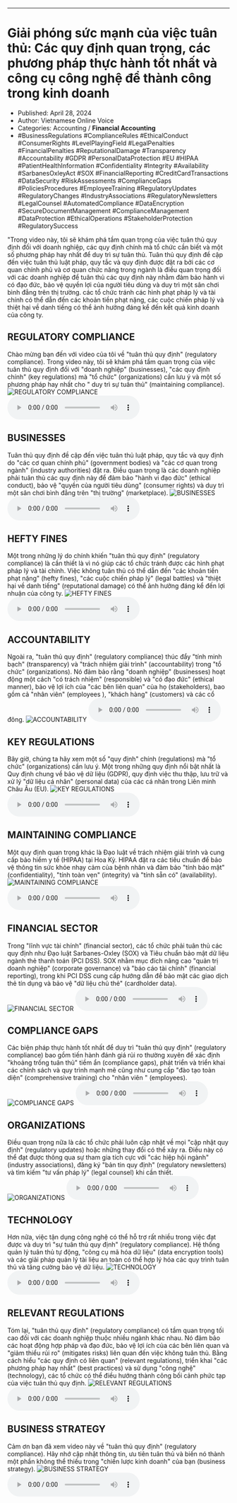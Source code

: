 
---

# Giải phóng sức mạnh của việc tuân thủ: Các quy định quan trọng, các phương pháp thực hành tốt nhất và công cụ công nghệ để thành công trong kinh doanh

- Published: April 28, 2024
- Author: Vietnamese Online Voice
- Categories: Accounting / **Financial Accounting**
- #BusinessRegulations #ComplianceRules #EthicalConduct #ConsumerRights #LevelPlayingField #LegalPenalties #FinancialPenalties #ReputationalDamage #Transparency #Accountability #GDPR #PersonalDataProtection #EU #HIPAA #PatientHealthInformation #Confidentiality #Integrity #Availability #SarbanesOxleyAct #SOX #FinancialReporting #CreditCardTransactions #DataSecurity #RiskAssessments #ComplianceGaps #PoliciesProcedures #EmployeeTraining #RegulatoryUpdates #RegulatoryChanges #IndustryAssociations #RegulatoryNewsletters #LegalCounsel #AutomatedCompliance #DataEncryption #SecureDocumentManagement #ComplianceManagement #DataProtection #EthicalOperations #StakeholderProtection #RegulatorySuccess

"Trong video này, tôi sẽ khám phá tầm quan trọng của việc tuân thủ quy định đối với doanh nghiệp, các quy định chính mà tổ chức cần biết và một số phương pháp hay nhất để duy trì sự tuân thủ. Tuân thủ quy định đề cập đến việc tuân thủ luật pháp, quy tắc và quy định được đặt ra bởi các cơ quan chính phủ và cơ quan chức năng trong ngành là điều quan trọng đối với các doanh nghiệp để tuân thủ các quy định này nhằm đảm bảo hành vi có đạo đức, bảo vệ quyền lợi của người tiêu dùng và duy trì một sân chơi bình đẳng trên thị trường. các tổ chức tránh các hình phạt pháp lý và tài chính có thể dẫn đến các khoản tiền phạt nặng, các cuộc chiến pháp lý và thiệt hại về danh tiếng có thể ảnh hưởng đáng kể đến kết quả kinh doanh của công ty.


## REGULATORY COMPLIANCE

Chào mừng bạn đến với video của tôi về "tuân thủ quy định" (regulatory compliance). Trong video này, tôi sẽ khám phá tầm quan trọng của việc tuân thủ quy định đối với "doanh nghiệp" (businesses), "các quy định chính" (key regulations) mà "tổ chức" (organizations) cần lưu ý và một số phương pháp hay nhất cho " duy trì sự tuân thủ" (maintaining compliance).
![REGULATORY COMPLIANCE](https://http-archiver-apis-production-80.schnworks.com/storage/images/transitions/2024-04-28/transition-16795517752-Montserrat-Bold-004895.jpg)
<audio controls>
    <source src="https://http-archiver-apis-production-80.schnworks.com/storage/storage/audio/file-18968646306.mp3" type="audio/mpeg">
</audio>



## BUSINESSES

Tuân thủ quy định đề cập đến việc tuân thủ luật pháp, quy tắc và quy định do "các cơ quan chính phủ" (government bodies) và "các cơ quan trong ngành" (industry authorities) đặt ra. Điều quan trọng là các doanh nghiệp phải tuân thủ các quy định này để đảm bảo "hành vi đạo đức" (ethical conduct), bảo vệ "quyền của người tiêu dùng" (consumer rights) và duy trì một sân chơi bình đẳng trên "thị trường" (marketplace).
![BUSINESSES](https://http-archiver-apis-production-80.schnworks.com/storage/images/transitions/2024-04-28/transition--9779660057-Montserrat-Thin-673AB7.jpg)
<audio controls>
    <source src="https://http-archiver-apis-production-80.schnworks.com/storage/storage/audio/file-511101676.mp3" type="audio/mpeg">
</audio>



## HEFTY FINES

Một trong những lý do chính khiến "tuân thủ quy định" (regulatory compliance) là cần thiết là vì nó giúp các tổ chức tránh được các hình phạt pháp lý và tài chính. Việc không tuân thủ có thể dẫn đến "các khoản tiền phạt nặng" (hefty fines), "các cuộc chiến pháp lý" (legal battles) và "thiệt hại về danh tiếng" (reputational damage) có thể ảnh hưởng đáng kể đến lợi nhuận của công ty.
![HEFTY FINES](https://http-archiver-apis-production-80.schnworks.com/storage/images/transitions/2024-04-28/transition--18041514038-Montserrat-SemiBold-4A148C.jpg)
<audio controls>
    <source src="https://http-archiver-apis-production-80.schnworks.com/storage/storage/audio/file-10378889652.mp3" type="audio/mpeg">
</audio>



## ACCOUNTABILITY

Ngoài ra, "tuân thủ quy định" (regulatory compliance) thúc đẩy "tính minh bạch" (transparency) và "trách nhiệm giải trình" (accountability) trong "tổ chức" (organizations). Nó đảm bảo rằng "doanh nghiệp" (businesses) hoạt động một cách "có trách nhiệm" (responsible) và "có đạo đức" (ethical manner), bảo vệ lợi ích của "các bên liên quan" của họ (stakeholders), bao gồm cả "nhân viên" (employees ), "khách hàng" (customers) và các cổ đông.
![ACCOUNTABILITY](https://http-archiver-apis-production-80.schnworks.com/storage/images/transitions/2024-04-28/transition-2513382315-Montserrat-ExtraBold-512DA8.jpg)
<audio controls>
    <source src="https://http-archiver-apis-production-80.schnworks.com/storage/storage/audio/file-3975410782.mp3" type="audio/mpeg">
</audio>



## KEY REGULATIONS

Bây giờ, chúng ta hãy xem một số "quy định" chính (regulations) mà "tổ chức" (organizations) cần lưu ý. Một trong những quy định nổi bật nhất là Quy định chung về bảo vệ dữ liệu (GDPR), quy định việc thu thập, lưu trữ và xử lý "dữ liệu cá nhân" (personal data) của các cá nhân trong Liên minh Châu Âu (EU).
![KEY REGULATIONS](https://http-archiver-apis-production-80.schnworks.com/storage/images/transitions/2024-04-28/transition-17011765422-Montserrat-Black-9C27B0.jpg)
<audio controls>
    <source src="https://http-archiver-apis-production-80.schnworks.com/storage/storage/audio/file-5639928057.mp3" type="audio/mpeg">
</audio>



## MAINTAINING COMPLIANCE

Một quy định quan trọng khác là Đạo luật về trách nhiệm giải trình và cung cấp bảo hiểm y tế (HIPAA) tại Hoa Kỳ. HIPAA đặt ra các tiêu chuẩn để bảo vệ thông tin sức khỏe nhạy cảm của bệnh nhân và đảm bảo "tính bảo mật" (confidentiality), "tính toàn vẹn" (integrity) và "tính sẵn có" (availability).
![MAINTAINING COMPLIANCE](https://http-archiver-apis-production-80.schnworks.com/storage/images/transitions/2024-04-28/transition-9598373696-Montserrat-Thin-004895.jpg)
<audio controls>
    <source src="https://http-archiver-apis-production-80.schnworks.com/storage/storage/audio/file-13330352572.mp3" type="audio/mpeg">
</audio>



## FINANCIAL SECTOR

Trong "lĩnh vực tài chính" (financial sector), các tổ chức phải tuân thủ các quy định như Đạo luật Sarbanes-Oxley (SOX) và Tiêu chuẩn bảo mật dữ liệu ngành thẻ thanh toán (PCI DSS). SOX nhằm mục đích nâng cao "quản trị doanh nghiệp" (corporate governance) và "báo cáo tài chính" (financial reporting), trong khi PCI DSS cung cấp hướng dẫn để bảo mật các giao dịch thẻ tín dụng và bảo vệ "dữ liệu chủ thẻ" (cardholder data).
![FINANCIAL SECTOR](https://http-archiver-apis-production-80.schnworks.com/storage/images/transitions/2024-04-28/transition-35208732003-Montserrat-Bold-283593.jpg)
<audio controls>
    <source src="https://http-archiver-apis-production-80.schnworks.com/storage/storage/audio/file-7254677907.mp3" type="audio/mpeg">
</audio>



## COMPLIANCE GAPS

Các biện pháp thực hành tốt nhất để duy trì "tuân thủ quy định" (regulatory compliance) bao gồm tiến hành đánh giá rủi ro thường xuyên để xác định "khoảng trống tuân thủ" tiềm ẩn (compliance gaps), phát triển và triển khai các chính sách và quy trình mạnh mẽ cũng như cung cấp "đào tạo toàn diện" (comprehensive training) cho "nhân viên " (employees).
![COMPLIANCE GAPS](https://http-archiver-apis-production-80.schnworks.com/storage/images/transitions/2024-04-28/transition--12428992929-Montserrat-Regular-4A148C.jpg)
<audio controls>
    <source src="https://http-archiver-apis-production-80.schnworks.com/storage/storage/audio/file-20454247844.mp3" type="audio/mpeg">
</audio>



## ORGANIZATIONS

Điều quan trọng nữa là các tổ chức phải luôn cập nhật về mọi "cập nhật quy định" (regulatory updates) hoặc những thay đổi có thể xảy ra. Điều này có thể đạt được thông qua sự tham gia tích cực với "các hiệp hội ngành" (industry associations), đăng ký "bản tin quy định" (regulatory newsletters) và tìm kiếm "tư vấn pháp lý" (legal counsel) khi cần thiết.
![ORGANIZATIONS](https://http-archiver-apis-production-80.schnworks.com/storage/images/transitions/2024-04-28/transition--14901523534-Montserrat-Thin-512DA8.jpg)
<audio controls>
    <source src="https://http-archiver-apis-production-80.schnworks.com/storage/storage/audio/file-994050986.mp3" type="audio/mpeg">
</audio>



## TECHNOLOGY

Hơn nữa, việc tận dụng công nghệ có thể hỗ trợ rất nhiều trong việc đạt được và duy trì "sự tuân thủ quy định" (regulatory compliance). Hệ thống quản lý tuân thủ tự động, "công cụ mã hóa dữ liệu" (data encryption tools) và các giải pháp quản lý tài liệu an toàn có thể hợp lý hóa các quy trình tuân thủ và tăng cường bảo vệ dữ liệu.
![TECHNOLOGY](https://http-archiver-apis-production-80.schnworks.com/storage/images/transitions/2024-04-28/transition-44500745943-Montserrat-Thin-004895.jpg)
<audio controls>
    <source src="https://http-archiver-apis-production-80.schnworks.com/storage/storage/audio/file-18258912138.mp3" type="audio/mpeg">
</audio>



## RELEVANT REGULATIONS

Tóm lại, "tuân thủ quy định" (regulatory compliance) có tầm quan trọng tối cao đối với các doanh nghiệp thuộc nhiều ngành khác nhau. Nó đảm bảo các hoạt động hợp pháp và đạo đức, bảo vệ lợi ích của các bên liên quan và "giảm thiểu rủi ro" (mitigates risks) liên quan đến việc không tuân thủ. Bằng cách hiểu "các quy định có liên quan" (relevant regulations), triển khai "các phương pháp hay nhất" (best practices) và sử dụng "công nghệ" (technology), các tổ chức có thể điều hướng thành công bối cảnh phức tạp của việc tuân thủ quy định.
![RELEVANT REGULATIONS](https://http-archiver-apis-production-80.schnworks.com/storage/images/transitions/2024-04-28/transition--20981658788-Montserrat-SemiBold-673AB7.jpg)
<audio controls>
    <source src="https://http-archiver-apis-production-80.schnworks.com/storage/storage/audio/file-9711887525.mp3" type="audio/mpeg">
</audio>



## BUSINESS STRATEGY

Cảm ơn bạn đã xem video này về "tuân thủ quy định" (regulatory compliance). Hãy nhớ cập nhật thông tin, ưu tiên tuân thủ và biến nó thành một phần không thể thiếu trong "chiến lược kinh doanh" của bạn (business strategy).
![BUSINESS STRATEGY](https://http-archiver-apis-production-80.schnworks.com/storage/images/transitions/2024-04-28/transition-16036802493-Montserrat-Medium-303F9F.jpg)
<audio controls>
    <source src="https://http-archiver-apis-production-80.schnworks.com/storage/storage/audio/file-615980571.mp3" type="audio/mpeg">
</audio>

